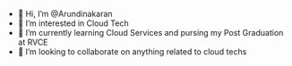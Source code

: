 - 👋 Hi, I’m @Arundinakaran
- 👀 I’m interested in Cloud Tech
- 🌱 I’m currently learning Cloud Services and pursing my Post Graduation at RVCE
- 💞️ I’m looking to collaborate on anything related to cloud techs 

<!---
Arundinakaran/Arundinakaran is a ✨ special ✨ repository because its `README.md` (this file) appears on your GitHub profile.
You can click the Preview link to take a look at your changes.
--->
